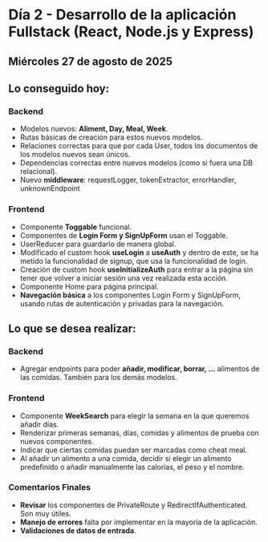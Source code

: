 # Día 2 - Desarrollo de la aplicación Fullstack (React, Node.js y Express)

## Miércoles 27 de agosto de 2025

## Lo conseguido hoy:

### Backend

- Modelos nuevos: **Aliment, Day, Meal, Week**.
- Rutas básicas de creación para estos nuevos modelos.
- Relaciones correctas para que por cada User, todos los documentos de los modelos nuevos sean únicos.
- Dependencias correctas entre nuevos modelos (como si fuera una DB relacional).
- Nuevo **middleware**: requestLogger, tokenExtractor, errorHandler, unknownEndpoint

### Frontend

- Componente **Toggable** funcional.
- Componentes de **Login Form y SignUpForm** usan el Toggable.
- UserReducer para guardarlo de manera global.
- Modificado el custom hook **useLogin** a **useAuth** y dentro de este, se ha metido la funcionalidad de signup, que usa la funcionalidad de login.
- Creación de custom hook **useInitializeAuth** para entrar a la página sin tener que volver a iniciar sesión una vez realizada esta acción.
- Componente Home para página principal.
- **Navegación básica** a los componentes Login Form y SignUpForm, usando rutas de autenticación y privadas para la navegación.

## Lo que se desea realizar:

### Backend

- Agregar endpoints para poder **añadir, modificar, borrar, ...** alimentos de las comidas. También para los demás modelos.

### Frontend

- Componente **WeekSearch** para elegir la semana en la que queremos añadir días.
- Renderizar primeras semanas, días, comidas y alimentos de prueba con nuevos componentes.
- Indicar que ciertas comidas puedan ser marcadas como cheat meal.
- Al añadir un alimento a una comida, decidir si elegir un alimento predefinido o añadir manualmente las calorías, el peso y el nombre.

### Comentarios Finales

- **Revisar** los componentes de PrivateRoute y RedirectIfAuthenticated. Son muy útiles.
- **Manejo de errores** falta por implementar en la mayoría de la aplicación.
- **Validaciones de datos de entrada**.
